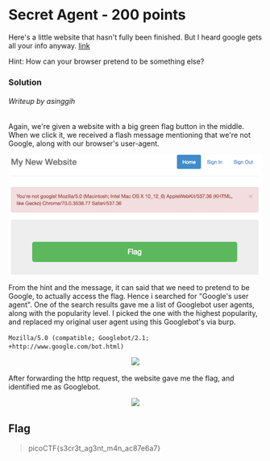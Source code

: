 # Secret Agent - 200 points

Here's a little website that hasn't fully been finished. But I heard google gets all your info anyway. [link](http://2018shell1.picoctf.com:46162)

Hint: How can your browser pretend to be something else?

### Solution
###### Writeup by asinggih

Again, we're given a website with a big green flag button in the middle. When we click it, we received a flash message mentioning that we're not Google, along with our browser's user-agent. 

<p align="center">
	<img src="../screenshots/sa_0.png">
</p>

From the hint and the message, it can said that we need to pretend to be Google, to actually access the flag. Hence i searched for "Google's user agent". One of the search results gave me a list of Googlebot user agents, along with the popularity level. I picked the one with the highest popularity, and replaced my original user agent using this Googlebot's via burp.

```Mozilla/5.0 (compatible; Googlebot/2.1; +http://www.google.com/bot.html)```

<p align="center">
	<img src="../screenshots/sa_1.png">
</p>

After forwarding the http request, the website gave me the flag, and identified me as Googlebot.

<p align="center">
	<img src="../screenshots/sa_2.png">
</p>



## Flag
>picoCTF{s3cr3t_ag3nt_m4n_ac87e6a7}

